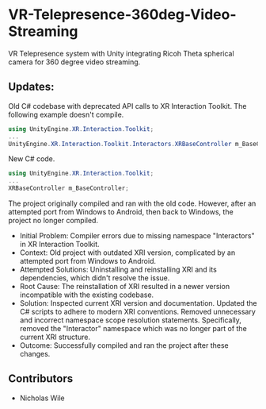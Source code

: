 # VR-Telepresence-360deg-Video-Streaming
VR Telepresence system with Unity integrating Ricoh Theta spherical camera for 360 degree video streaming.

## Updates:
Old C# codebase with deprecated API calls to XR Interaction Toolkit. The following example doesn't compile.
```c#
using UnityEngine.XR.Interaction.Toolkit;
...
UnityEngine.XR.Interaction.Toolkit.Interactors.XRBaseController m_BaseController;
```
New C# code.
```c#
using UnityEngine.XR.Interaction.Toolkit;
...
XRBaseController m_BaseController;
```
The project originally compiled and ran with the old code. However, after an attempted port from Windows to Android, then back to Windows, the project no longer compiled.
* Initial Problem: Compiler errors due to missing namespace "Interactors" in XR Interaction Toolkit.
* Context: Old project with outdated XRI version, complicated by an attempted port from Windows to Android.
* Attempted Solutions: Uninstalling and reinstalling XRI and its dependencies, which didn't resolve the issue.
* Root Cause: The reinstallation of XRI resulted in a newer version incompatible with the existing codebase.
* Solution: Inspected current XRI version and documentation. Updated the C# scripts to adhere to modern XRI conventions. Removed unnecessary and incorrect namespace scope resolution statements. Specifically, removed the "Interactor" namespace which was no longer part of the current XRI structure.
* Outcome: Successfully compiled and ran the project after these changes.

## Contributors
* Nicholas Wile
<!--
* Afifa Jinan
put your name here!
-->
